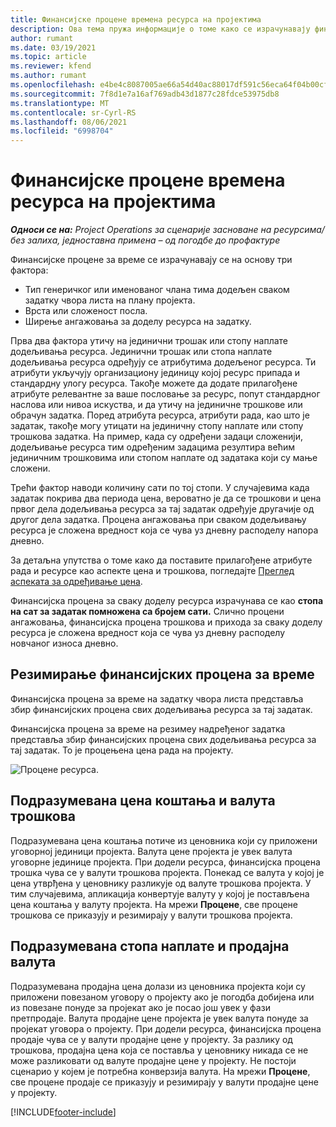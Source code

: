 ```yaml
---
title: Финансијске процене времена ресурса на пројектима
description: Ова тема пружа информације о томе како се израчунавају финансијске процене за време.
author: rumant
ms.date: 03/19/2021
ms.topic: article
ms.reviewer: kfend
ms.author: rumant
ms.openlocfilehash: e4be4c8087005ae66a54d40ac88017df591c56eca64f04b00cf34b0e5a8a09ce
ms.sourcegitcommit: 7f8d1e7a16af769adb43d1877c28fdce53975db8
ms.translationtype: MT
ms.contentlocale: sr-Cyrl-RS
ms.lasthandoff: 08/06/2021
ms.locfileid: "6998704"
---
```

# <a name="financial-estimates-for-resource-time-on-projects"></a>Финансијске процене времена ресурса на пројектима

_**Односи се на:** Project Operations за сценарије засноване на ресурсима/без залиха, једноставна примена – од погодбе до профактуре_

Финансијске процене за време се израчунавају се на основу три фактора: 

- Тип генеричког или именованог члана тима додељен сваком задатку чвора листа на плану пројекта. 
- Врста или сложеност посла.
- Ширење ангажовања за доделу ресурса на задатку. 

Прва два фактора утичу на јединични трошак или стопу наплате додељивања ресурса. Јединични трошак или стопа наплате додељивања ресурса одређују се атрибутима додељеног ресурса. Ти атрибути укључују организациону јединицу којој ресурс припада и стандардну улогу ресурса. Такође можете да додате прилагођене атрибуте релевантне за ваше пословање за ресурс, попут стандардног наслова или нивоа искуства, и да утичу на јединичне трошкове или обрачун задатка.
Поред атрибута ресурса, атрибути рада, као што је задатак, такође могу утицати на јединичну стопу наплате или стопу трошкова задатка. На пример, када су одређени задаци сложенији, додељивање ресурса тим одређеним задацима резултира већим јединичним трошковима или стопом наплате од задатака који су мање сложени.   

Трећи фактор наводи количину сати по тој стопи. У случајевима када задатак покрива два периода цена, вероватно је да се трошкови и цена првог дела додељивања ресурса за тај задатак одређује другачије од другог дела задатка. Процена ангажовања при сваком додељивању ресурса је сложена вредност која се чува уз дневну расподелу напора дневно.

За детаљна упутства о томе како да поставите прилагођене атрибуте рада и ресурсе као аспекте цена и трошкова, погледајте [Преглед аспеката за одређивање цена](../pricing-costing/pricing-dimensions-overview.md).

Финансијска процена за сваку доделу ресурса израчунава се као **стопа на сат за задатак помножена са бројем сати.**  Слично процени ангажовања, финансијска процена трошкова и прихода за сваку доделу ресурса је сложена вредност која се чува уз дневну расподелу новчаног износа дневно. 

## <a name="summarizing-financial-estimates-for-time"></a>Резимирање финансијских процена за време
Финансијска процена за време на задатку чвора листа представља збир финансијских процена свих додељивања ресурса за тај задатак.

Финансијска процена за време на резимеу надређеног задатка представља збир финансијских процена свих додељивања ресурса за тај задатак. То је процењена цена рада на пројекту. 

![Процене ресурса.](./media/navigation12.png)

## <a name="default-cost-price-and-cost-currency"></a>Подразумевана цена коштања и валута трошкова

Подразумевана цена коштања потиче из ценовника који су приложени уговорној јединици пројекта. Валута цене пројекта је увек валута уговорне јединице пројекта. При додели ресурса, финансијска процена трошка чува се у валути трошкова пројекта. Понекад се валута у којој је цена утврђена у ценовнику разликује од валуте трошкова пројекта. У тим случајевима, апликација конвертује валуту у којој је постављена цена коштања у валуту пројекта. На мрежи **Процене**, све процене трошкова се приказују и резимирају у валути трошкова пројекта. 

## <a name="default-bill-rate-and-sales-currency"></a>Подразумевана стопа наплате и продајна валута

Подразумевана продајна цена долази из ценовника пројекта који су приложени повезаном уговору о пројекту ако је погодба добијена или из повезане понуде за пројекат ако је посао још увек у фази претпродаје. Валута продајне цене пројекта је увек валута понуде за пројекат уговора о пројекту. При додели ресурса, финансијска процена продаје чува се у валути продајне цене у пројекту. За разлику од трошкова, продајна цена која се поставља у ценовнику никада се не може разликовати од валуте продајне цене у пројекту. Не постоји сценарио у којем је потребна конверзија валута. На мрежи **Процене**, све процене продаје се приказују и резимирају у валути продајне цене у пројекту. 

[!INCLUDE[footer-include](../includes/footer-banner.md)]
